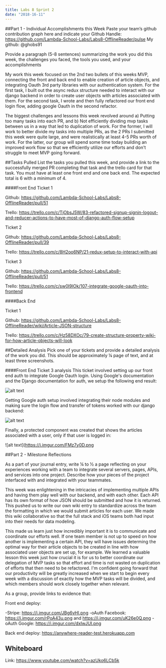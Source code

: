 ```yaml
---
title: Labs 8 Sprint 2
date: "2018-16-11"
---
```


##Part 1 - Individual Accomplishments this Week
Paste your team’s github contribution graph here and indicate your Github Handle:
https://github.com/Lambda-School-Labs/Labs8-OfflineReader/pulse
My github: @ghobs91
 
Provide a paragraph (5-8 sentences) summarizing the work you did this week, the challenges you faced, the tools you used, and your accomplishments
 
My work this week focused on the 2nd two bullets of this weeks MVP, connecting the front and back end to enable creation of article objects, and integrating Oauth 3rd party libraries with our authentication system. For the first task, I built out the async redux structure needed to interact with our django backend in order to create user objects with articles associated with them. For the second task, I wrote and then fully refactored our front end login flow, adding google Oauth in the second refactor.

The biggest challenges and lessons this week revolved around a) Putting too many tasks into each PR, and b) Not efficiently dividing mvp tasks between us in a way that led to duplication of work. For the former, I will work to better divide my tasks into multiple PRs, as the 2 PRs I submitted this week were quite large, and were realistically at least 4-5 PRs worth of work. For the latter, our group will spend some time today building an improved work flow so that we efficiently utilize our efforts and don't struggle to meet MVP going forward.
 
 
##Tasks Pulled
List the tasks you pulled this week, and provide a link to the successfully merged PR completing that task and the trello card for that task. You must have at least one front end and one back end. The expected total is 6 with a minimum of 4.

####Front End
Ticket 1

Github: https://github.com/Lambda-School-Labs/Labs8-OfflineReader/pull/51

Trello: https://trello.com/c/TjObsJ5W/83-refactored-signup-signin-logout-and-reducer-actions-to-have-most-of-django-auth-flow-setup

Ticket 2

Github: https://github.com/Lambda-School-Labs/Labs8-OfflineReader/pull/39

Trello: https://trello.com/c/8H2oo6NP/21-redux-setup-to-interact-with-api

Ticket 3

Github: https://github.com/Lambda-School-Labs/Labs8-OfflineReader/pull/51

Trello: https://trello.com/c/sw0I9lOk/107-integrate-google-oauth-into-frontend

####Back End

Ticket 1

Github: https://github.com/Lambda-School-Labs/Labs8-OfflineReader/wiki/Article-JSON-structure

Trello: https://trello.com/c/Hz58DXOc/79-create-structure-property-wiki-for-how-article-objects-will-look
 
 
##Detailed Analysis
Pick one of your tickets and provide a detailed analysis of the work you did.  This should be approximately ¼ page of text, and at least three screenshots.
 
####Front End Ticket 3 analysis
This ticket involved setting up our front end auth to integrate Google Oauth login. Using Google's documentation and the Django documentation for auth, we setup the following end result:

![alt text](https://i.imgur.com/ZpAVn7t.png)

Getting Google auth setup involved integrating their node modules and making sure the login flow and transfer of tokens worked with our django backend:

![alt text](https://i.imgur.com/xRTMTiY.png)

Finally, a protected component was created that shows the articles associated with a user, only if that user is logged in:
 
![alt text](https://i.imgur.com/FMz7y0D.png 
 
##Part 2 - Milestone Reflections
 
As a part of your journal entry, write ¼ to ½ a page reflecting on your experiences working with a team to integrate several servers, pages, APIs, and services into one project. Describe how your pieces of the project interfaced with and integrated with your teammates.
 
This week was enlightening in the intricacies of implementing multiple APIs and having them play well with our backend, and with each other. Each API has its own format of how JSON should be submitted and how it is returned. This pushed us to write our own wiki entry to standardize across the team the formatting in which we would submit articles for each user. We made this wiki collaborative so that the full stack and iOS teams both had input into their needs for data modeling.

This made us learn just how incredibly important it is to communicate and coordinate our efforts well. If one team member is not up to speed on how another is implementing a certain API, they will have issues determing the optimal way for their article objects to be created in line with how associated user objects are set up, for example. We learned a valuable lesson this week just how crucial it is for us to better coordinate our delegation of MVP tasks so that effort and time is not wasted on duplication of efforts that then need to be refactored. I'm confident going forward that our productivity will be greatly increased when we start to begin every week with a discussion of exactly how the MVP tasks will be divided, and which members should work closely together when relevant. 
 
As a group, provide links to evidence that:

Front end deploy: 

-Stripe: https://i.imgur.com/JBg6vHI.png
-oAuth Facebook: https://i.imgur.com/rPoA43u.png and https://i.imgur.com/uK26e0Q.png
-oAuth Google: https://i.imgur.com/dxIwJUI.png

Back end deploy: https://anywhere-reader-test.herokuapp.com
 

## Whiteboard

Link: https://www.youtube.com/watch?v=azUko6LCb5k

